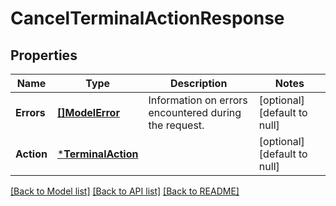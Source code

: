 # CancelTerminalActionResponse

## Properties

 Name       | Type                                     | Description                                           | Notes                        
------------|------------------------------------------|-------------------------------------------------------|------------------------------
 **Errors** | [**[]ModelError**](Error.md)             | Information on errors encountered during the request. | [optional] [default to null] 
 **Action** | [***TerminalAction**](TerminalAction.md) |                                                       | [optional] [default to null] 

[[Back to Model list]](../README.md#documentation-for-models) [[Back to API list]](../README.md#documentation-for-api-endpoints) [[Back to README]](../README.md)

